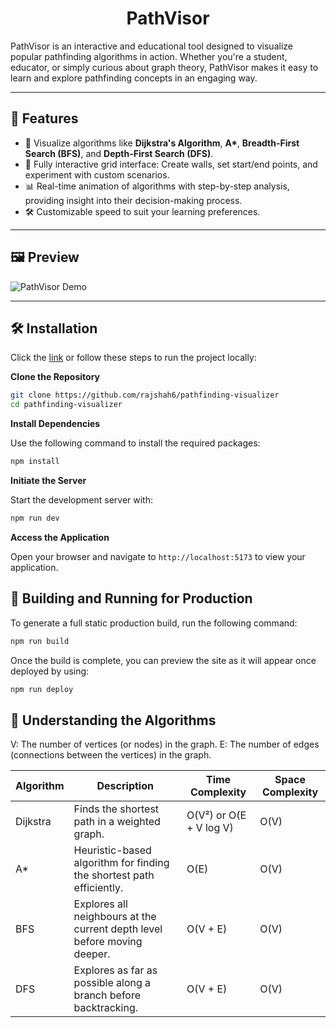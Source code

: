 <div align="center">

# PathVisor

</div> 

PathVisor is an interactive and educational tool designed to visualize popular pathfinding algorithms in action. Whether you're a student, educator, or simply curious about graph theory, PathVisor makes it easy to learn and explore pathfinding concepts in an engaging way.

---

## 🚀 Features  
- 🎯 Visualize algorithms like **Dijkstra's Algorithm**, **A\***, **Breadth-First Search (BFS)**, and **Depth-First Search (DFS)**.  
- 🌈 Fully interactive grid interface: Create walls, set start/end points, and experiment with custom scenarios.  
- 📊 Real-time animation of algorithms with step-by-step analysis, providing insight into their decision-making process.  
- 🛠️ Customizable speed to suit your learning preferences.  

---

## 🖼️ Preview  
![PathVisor Demo](link-to-demo-or-image.gif)  

---

## 🛠️ Installation

Click the [link](https://pathvisor.vercel.app) or follow these steps to run the project locally:

**Clone the Repository**

   ```bash
   git clone https://github.com/rajshah6/pathfinding-visualizer
   cd pathfinding-visualizer
   ```

**Install Dependencies**

Use the following command to install the required packages:
```bash
npm install
```

**Initiate the Server**

Start the development server with:
```bash
npm run dev
```

**Access the Application**

Open your browser and navigate to `http://localhost:5173` to view your application.

## 🚀 Building and Running for Production

To generate a full static production build, run the following command:

```bash
npm run build
```

Once the build is complete, you can preview the site as it will appear once deployed by using:

```bash
npm run deploy
```

## 🧠 Understanding the Algorithms  

V: The number of vertices (or nodes) in the graph. 
E: The number of edges (connections between the vertices) in the graph.

| Algorithm    | Description                                                                 | Time Complexity         | Space Complexity      |
|--------------|-----------------------------------------------------------------------------|-------------------------|-----------------------|
| Dijkstra     | Finds the shortest path in a weighted graph.                                | O(V²) or O(E + V log V) | O(V)                  |
| A*           | Heuristic-based algorithm for finding the shortest path efficiently.        | O(E)                    | O(V)                  |
| BFS          | Explores all neighbours at the current depth level before moving deeper.    | O(V + E)                | O(V)                  |
| DFS          | Explores as far as possible along a branch before backtracking.             | O(V + E)                | O(V)                  |

